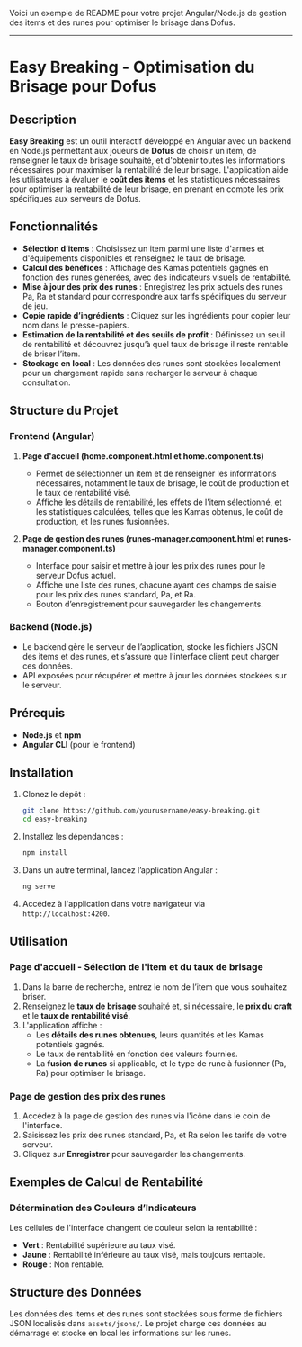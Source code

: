 Voici un exemple de README pour votre projet Angular/Node.js de gestion des items et des runes pour optimiser le brisage dans Dofus.

---

# Easy Breaking - Optimisation du Brisage pour Dofus

## Description

**Easy Breaking** est un outil interactif développé en Angular avec un backend en Node.js permettant aux joueurs de **Dofus** de choisir un item, de renseigner le taux de brisage souhaité, et d'obtenir toutes les informations nécessaires pour maximiser la rentabilité de leur brisage. L'application aide les utilisateurs à évaluer le **coût des items** et les statistiques nécessaires pour optimiser la rentabilité de leur brisage, en prenant en compte les prix spécifiques aux serveurs de Dofus.

## Fonctionnalités

- **Sélection d’items** : Choisissez un item parmi une liste d'armes et d'équipements disponibles et renseignez le taux de brisage.
- **Calcul des bénéfices** : Affichage des Kamas potentiels gagnés en fonction des runes générées, avec des indicateurs visuels de rentabilité.
- **Mise à jour des prix des runes** : Enregistrez les prix actuels des runes Pa, Ra et standard pour correspondre aux tarifs spécifiques du serveur de jeu.
- **Copie rapide d’ingrédients** : Cliquez sur les ingrédients pour copier leur nom dans le presse-papiers.
- **Estimation de la rentabilité et des seuils de profit** : Définissez un seuil de rentabilité et découvrez jusqu’à quel taux de brisage il reste rentable de briser l’item.
- **Stockage en local** : Les données des runes sont stockées localement pour un chargement rapide sans recharger le serveur à chaque consultation.

## Structure du Projet

### Frontend (Angular)

1. **Page d'accueil (home.component.html et home.component.ts)**
   - Permet de sélectionner un item et de renseigner les informations nécessaires, notamment le taux de brisage, le coût de production et le taux de rentabilité visé.
   - Affiche les détails de rentabilité, les effets de l'item sélectionné, et les statistiques calculées, telles que les Kamas obtenus, le coût de production, et les runes fusionnées.

2. **Page de gestion des runes (runes-manager.component.html et runes-manager.component.ts)**
   - Interface pour saisir et mettre à jour les prix des runes pour le serveur Dofus actuel.
   - Affiche une liste des runes, chacune ayant des champs de saisie pour les prix des runes standard, Pa, et Ra.
   - Bouton d’enregistrement pour sauvegarder les changements.

### Backend (Node.js)
   - Le backend gère le serveur de l’application, stocke les fichiers JSON des items et des runes, et s’assure que l’interface client peut charger ces données.
   - API exposées pour récupérer et mettre à jour les données stockées sur le serveur.

## Prérequis

- **Node.js** et **npm**
- **Angular CLI** (pour le frontend)

## Installation

1. Clonez le dépôt :

   ```bash
   git clone https://github.com/yourusername/easy-breaking.git
   cd easy-breaking
   ```

2. Installez les dépendances :

   ```bash
   npm install
   ```
3. Dans un autre terminal, lancez l’application Angular :

   ```bash
   ng serve
   ```

4. Accédez à l'application dans votre navigateur via `http://localhost:4200`.

## Utilisation

### Page d'accueil - Sélection de l'item et du taux de brisage

1. Dans la barre de recherche, entrez le nom de l’item que vous souhaitez briser.
2. Renseignez le **taux de brisage** souhaité et, si nécessaire, le **prix du craft** et le **taux de rentabilité visé**.
3. L'application affiche :
   - Les **détails des runes obtenues**, leurs quantités et les Kamas potentiels gagnés.
   - Le taux de rentabilité en fonction des valeurs fournies.
   - La **fusion de runes** si applicable, et le type de rune à fusionner (Pa, Ra) pour optimiser le brisage.

### Page de gestion des prix des runes

1. Accédez à la page de gestion des runes via l'icône dans le coin de l'interface.
2. Saisissez les prix des runes standard, Pa, et Ra selon les tarifs de votre serveur.
3. Cliquez sur **Enregistrer** pour sauvegarder les changements.

## Exemples de Calcul de Rentabilité

### Détermination des Couleurs d’Indicateurs
Les cellules de l'interface changent de couleur selon la rentabilité :
- **Vert** : Rentabilité supérieure au taux visé.
- **Jaune** : Rentabilité inférieure au taux visé, mais toujours rentable.
- **Rouge** : Non rentable.

## Structure des Données

Les données des items et des runes sont stockées sous forme de fichiers JSON localisés dans `assets/jsons/`. Le projet charge ces données au démarrage et stocke en local les informations sur les runes.
